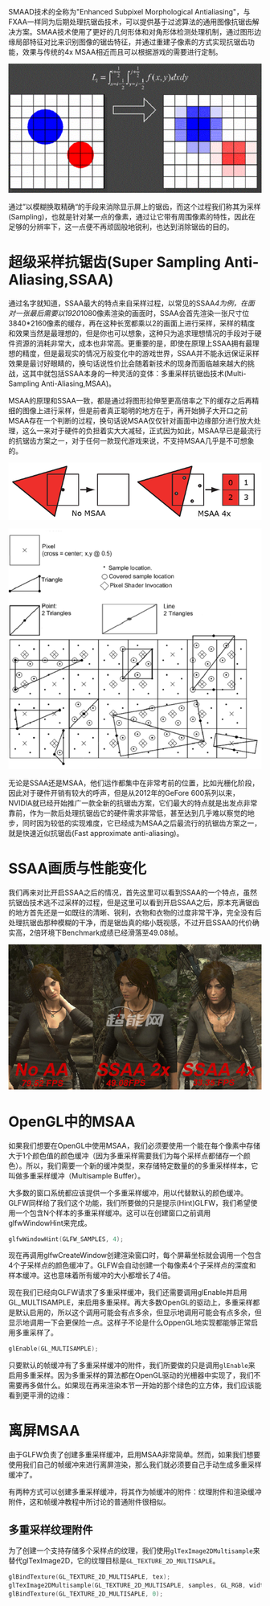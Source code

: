 SMAAD技术的全称为"Enhanced Subpixel Morphological Antialiasing"，与FXAA一样同为后期处理抗锯齿技术，可以提供基于过滤算法的通用图像抗锯齿解决方案。SMAA技术使用了更好的几何形体和对角形体检测处理机制，通过图形边缘局部特征对比来识别图像的锯齿特征，并通过重建子像素的方式实现抗锯齿功能，效果与传统的4x MSAA相近而且可以根据游戏的需要进行定制。

![](1.gif)

通过”以模糊换取精确“的手段来消除显示屏上的锯齿，而这个过程我们称其为采样(Sampling)，也就是针对某一点的像素，通过让它带有周围像素的特性，因此在足够的分辨率下，这一点便不再顽固般地锐利，也达到消除锯齿的目的。

# 超级采样抗锯齿(Super Sampling Anti-Aliasing,SSAA)
通过名字就知道，SSAA最大的特点来自采样过程，以常见的SSAA*4为例，在面对一张最后需要以1920*1080像素渲染的画面时，SSAA会首先渲染一张尺寸位3840*2160像素的缓存，再在这种长宽都乘以2的画面上进行采样，采样的精度和效果当然是最理想的，但是你也可以想象，这种只为追求理想情况的手段对于硬件资源的消耗非常大，成本也非常高。更重要的是，即使在原理上SSAA拥有最理想的精度，但是最现实的情况万般变化中的游戏世界，SSAA并不能永远保证采样效果是最讨好眼睛的，换句话说性价比会随着新技术的现身而面临越来越大的挑战，这其中就包括SSAA本身的一种灵活的变体：多重采样抗锯齿技术(Multi-Sampling Anti-Aliasing,MSAA)。

MSAA的原理和SSAA一致，都是通过将图形拉伸至更高倍率之下的缓存之后再精细的图像上进行采样，但是前者真正聪明的地方在于，再开始狮子大开口之前MSAA存在一个判断的过程，换句话说MSAA仅仅针对画面中边缘部分进行放大处理，这么一来对于硬件的负担着实大大减轻，正式因为如此，MSAA早已是最流行的抗锯齿方案之一，对于任何一款现代游戏来说，不支持MSAA几乎是不可想象的。

![](1.png)

![](2.png)

无论是SSAA还是MSAA，他们运作都集中在非常考前的位置，比如光栅化阶段，因此对于硬件开销有较大的呼声，但是从2012年的GeFore 600系列以来，NVIDIA就已经开始推广一款全新的抗锯齿方案，它们最大的特点就是出发点非常靠前，作为一款后处理抗锯齿它的硬件需求非常低，甚至达到几乎难以察觉的地步，同时因为较低的实现难度，它已经成为MSAA之后最流行的抗锯齿方案之一，就是快速近似抗锯齿(Fast approximate anti-aliasing)。
# SSAA画质与性能变化
我们再来对比开启SSAA之后的情况，首先这里可以看到SSAA的一个特点，虽然抗锯齿技术逃不过采样的过程，但是这里可以看到开启SSAA之后，原本充满锯齿的地方首先还是一如既往的清晰、锐利，衣物和衣物的过度非常干净，完全没有后处理抗锯齿那种模糊的干净，而是锯齿真的缩小既视感，不过开启SSAA的代价确实高，2倍环境下Benchmark成绩已经滑落至49.08帧。

![](3.png)

# OpenGL中的MSAA
如果我们想要在OpenGL中使用MSAA，我们必须要使用一个能在每个像素中存储大于1个颜色值的颜色缓冲（因为多重采样需要我们为每个采样点都储存一个颜色）。所以，我们需要一个新的缓冲类型，来存储特定数量的的多重采样样本，它叫做多重采样缓冲（Multisample Buffer）。

大多数的窗口系统都应该提供一个多重采样缓冲，用以代替默认的颜色缓冲。GLFW同样给了我们这个功能，我们所要做的只是提示(Hint)GLFW，我们希望使用一个包含N个样本的多重采样缓冲。这可以在创建窗口之前调用glfwWindowHint来完成。

```c
glfwWindowHint(GLFW_SAMPLES, 4);
```

现在再调用glfwCreateWindow创建渲染窗口时，每个屏幕坐标就会调用一个包含4个子采样点的颜色缓冲了。GLFW会自动创建一个每像素4个子采样点的深度和样本缓冲。这也意味着所有缓冲的大小都增长了4倍。

现在我们已经向GLFW请求了多重采样缓冲，我们还需要调用glEnable并启用GL_MULTISAMPLE，来启用多重采样。再大多数OpenGL的驱动上，多重采样都是默认启用的，所以这个调用可能会有点多余，但显示地调用可能会有点多余，但显示地调用一下会更保险一点。这样子不论是什么OppenGL地实现都能够正常启用多重采样了。
```c
glEnable(GL_MULTISAMPLE);
```
只要默认的帧缓冲有了多重采样缓冲的附件，我们所要做的只是调用`glEnable`来启用多重采样。因为多重采样的算法都在OpenGL驱动的光栅器中实现了，我们不需要再多做什么。如果现在再来渲染本节一开始的那个绿色的立方体，我们应该能看到更平滑的边缘：

# 离屏MSAA
由于GLFW负责了创建多重采样缓冲，启用MSAA非常简单。然而，如果我们想要使用我们自己的帧缓冲来进行离屏渲染，那么我们就必须要自己手动生成多重采样缓冲了。

有两种方式可以创建多重采样缓冲，将其作为帧缓冲的附件：纹理附件和渲染缓冲附件，这和帧缓冲教程中所讨论的普通附件很相似。

## 多重采样纹理附件

为了创建一个支持存储多个采样点的纹理，我们使用`glTexImage2DMultisample`来替代glTexImage2D，它的纹理目标是`GL_TEXTURE_2D_MULTISAPLE`。

```c
glBindTexture(GL_TEXTURE_2D_MULTISAPLE, tex);
glTexImage2DMultisample(GL_TEXTURE_2D_MULTISAPLE, samples, GL_RGB, width, height, GL_TRUE);
glBindTexture(GL_TEXTURE_2D_MULTISAPLE, 0);
```